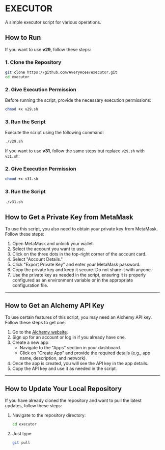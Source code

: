 # EXECUTOR

A simple executor script for various operations.

## How to Run

If you want to use **v29**, follow these steps:

### 1. Clone the Repository
```bash
git clone https://github.com/AveryAcee/executor.git
cd executor
```

### 2. Give Execution Permission
Before running the script, provide the necessary execution permissions:
```bash
chmod +x v29.sh
```

### 3. Run the Script
Execute the script using the following command:
```bash
./v29.sh
```

If you want to use **v31**, follow the same steps but replace `v29.sh` with `v31.sh`:

### 2. Give Execution Permission
```bash
chmod +x v31.sh
```

### 3. Run the Script
```bash
./v31.sh
```

## How to Get a Private Key from MetaMask

To use this script, you also need to obtain your private key from MetaMask. Follow these steps:

1. Open MetaMask and unlock your wallet.
2. Select the account you want to use.
3. Click on the three dots in the top-right corner of the account card.
4. Select "Account Details."
5. Click "Export Private Key" and enter your MetaMask password.
6. Copy the private key and keep it secure. Do not share it with anyone.
7. Use the private key as needed in the script, ensuring it is properly configured as an environment variable or in the appropriate configuration file.

---
## How to Get an Alchemy API Key

To use certain features of this script, you may need an Alchemy API key. Follow these steps to get one:

1. Go to the [Alchemy website](https://www.alchemy.com/).
2. Sign up for an account or log in if you already have one.
3. Create a new app:
   - Navigate to the "Apps" section in your dashboard.
   - Click on "Create App" and provide the required details (e.g., app name, description, and network).
4. Once the app is created, you will see the API key in the app details.
5. Copy the API key and use it as needed in the script.

---
## How to Update Your Local Repository

If you have already cloned the repository and want to pull the latest updates, follow these steps:

1. Navigate to the repository directory:
   ```bash
   cd executor
2. Just type
   ```bash
   git pull


